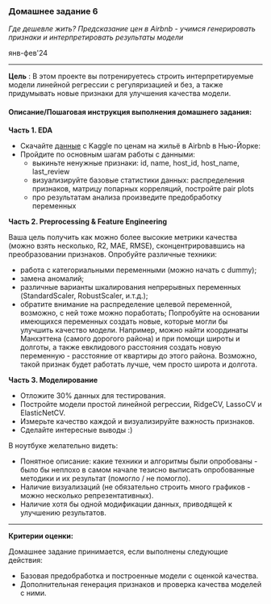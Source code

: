 ### Домашнее задание 6
*Где дешевле жить? Предсказание цен в Airbnb - учимся генерировать признаки и интерпретировать результаты модели*

янв-фев'24
<hr>

**Цель** :
В этом проекте вы потренируетесь строить интерпретируемые модели линейной регрессии с регуляризацией и без, а также придумывать новые признаки для
улучшения качества модели.


#### Описание/Пошаговая инструкция выполнения домашнего задания:
**Часть 1. EDA**

- Скачайте [данные](https://www.kaggle.com/dgomonov/new-york-city-airbnb-open-data) с Kaggle по ценам на жильё в Airbnb в Нью-Йорке:
- Пройдите по основным шагам работы с данными:
  - выкиньте ненужные признаки: id, name, host_id, host_name, last_review 
  - визуализируйте базовые статистики данных: распределения признаков, матрицу попарных корреляций, постройте pair plots
  - про результатам анализа произведите предобработку переменных

**Часть 2. Preprocessing & Feature Engineering**

Ваша цель получить как можно более высокие метрики качества (можно взять несколько, R2, MAE, RMSE), сконцентрировавшись на преобразовании признаков.
Опробуйте различные техники:
- работа с категориальными переменными (можно начать с dummy);
- замена аномалий;
- различные варианты шкалирования непрерывных переменных (StandardScaler, RobustScaler, и.т.д.); 
- обратите внимание на распределение целевой переменной, возможно, с ней тоже можно поработать;
Попробуйте на основании имеющихся переменных создать новые, которые могли бы улучшить качество модели. Например, можно найти координаты Манхэттена (самого дорогого района) и при помощи широты и долготы, а также евклидового расстояния создать новую переменную - расстояние от квартиры до этого района. Возможно, такой признак будет работать лучше, чем просто широта и долгота.

**Часть 3. Моделирование**

- Отложите 30% данных для тестирования.
- Постройте модели простой линейной регрессии, RidgeCV, LassoCV и ElasticNetCV.
- Измерьте качество каждой и визуализируйте важность признаков.
- Сделайте интересные выводы :)

В ноутбуке желательно видеть:
- Понятное описание: какие техники и алгоритмы были опробованы - было бы неплохо в самом начале тезисно выписать опробованные методики и их результат (помогло / не помогло).
- Наличие визуализаций (не обязательно строить много графиков - можно несколько репрезентативных).
- Наличие хотя бы одной модификации данных, приводящей к улучшению результатов.

<hr>

**Критерии оценки:**

Домашнее задание принимается, если выполнены следующие действия:

- Базовая предобработка и построенные модели с оценкой качества.
- Дополнительная генерация признаков и проверка качества моделей с ними.
